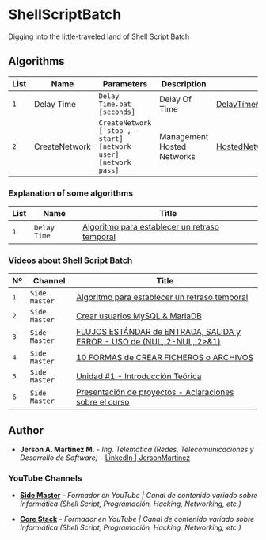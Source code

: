 # ShellScriptBatch
Digging into the little-traveled land of Shell Script Batch

## Algorithms
|List | Name   | Parameters       | Description       | Path      |
|----- | ------- | -------------------- | ----------------- | ----------------- |
|`1` | Delay Time | `Delay Time.bat [seconds]` | Delay Of Time    | [DelayTime/Delay Time.bat](https://github.com/SideMasterGM/ShellScriptBatch/blob/master/DelayTime/Delay%20Time.bat)  |
|`2` | CreateNetwork | `CreateNetwork [-stop , -start] [network user] [network pass]`   | Management Hosted Networks | [HostedNetwork/CreateNetwork.bat](https://github.com/SideMasterGM/ShellScriptBatch/blob/master/HostedNetwork/CreateNetwork.bat) |


### Explanation of some algorithms
| List   | Name       | Title       |
| ------- | -------------------- | ----------------- |
| `1` | `Delay Time` | [Algoritmo para establecer un retraso temporal](https://www.youtube.com/watch?v=8ZbUf64YN6M&t=2s)    |

### Videos about Shell Script Batch
| Nº   | Channel       | Title       |
| ------- | -------------------- | ----------------- |
| `1` | `Side Master` | [Algoritmo para establecer un retraso temporal](https://www.youtube.com/watch?v=8ZbUf64YN6M&t=2s)    |
| `2` | `Side Master` | [Crear usuarios MySQL & MariaDB](https://youtu.be/GrecnRQpMnk?list=PLpsXSRL10eXNkr6CsO31iizYiqRS0GHcS) |
| `3` | `Side Master` | [FLUJOS ESTÁNDAR de ENTRADA, SALIDA y ERROR - USO de (NUL, 2-NUL, 2>&1)](https://youtu.be/MXOWbDTW21k?list=PLpsXSRL10eXNkr6CsO31iizYiqRS0GHcS) |
| `4` | `Side Master` | [10 FORMAS de CREAR FICHEROS o ARCHIVOS](https://youtu.be/rHKcUdUoa8s?list=PLpsXSRL10eXNkr6CsO31iizYiqRS0GHcS) |
| `5` | `Side Master` | [Unidad #1 - Introducción Teórica](https://youtu.be/nkxmd9eRu3A?list=PLpsXSRL10eXNkr6CsO31iizYiqRS0GHcS) |
| `6` | `Side Master` | [Presentación de proyectos - Aclaraciones sobre el curso](https://youtu.be/uG6ugZ43aM4?list=PLpsXSRL10eXNkr6CsO31iizYiqRS0GHcS) |

## Author
* **Jerson A. Martínez M.** - *Ing. Telemática (Redes, Telecomunicaciones y Desarrollo de Software)* - [LinkedIn | JersonMartinez](https://www.linkedin.com/in/jersonmartinezsm/)

### YouTube Channels

* **[Side Master](https://www.youtube.com/user/sidemastersupremo/)** - *Formador en YouTube | Canal de contenido variado sobre Informática (Shell Script, Programación, Hacking, Networking, etc.)*

* **[Core Stack](https://www.youtube.com/user/gvideosmtutorialesgm)** - *Formador en YouTube | Canal de contenido variado sobre Informática (Shell Script, Programación, Hacking, Networking, etc.)*